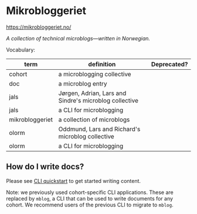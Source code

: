# Mikrobloggeriet

https://mikrobloggeriet.no/

_A collection of technical microblogs—written in Norwegian._

Vocabulary:

| term            | definition                                             | Deprecated? |
|-----------------|--------------------------------------------------------|-------------|
| cohort          | a microblogging collective                             |             |
| doc             | a microblog entry                                      |             |
| jals            | Jørgen, Adrian, Lars and Sindre's microblog collective |             |
| jals            | a CLI for microblogging                                |             |
| mikrobloggeriet | a collection of microblogs                             |             |
| olorm           | Oddmund, Lars and Richard's microblog collective       |             |
| olorm           | a CLI for microblogging                                |             |

## How do I write docs?

Please see [CLI quickstart] to get started writing content.

[CLI quickstart]: cli-quickstart-mblog.md

Note: we previously used cohort-specific CLI applications.
These are replaced by `mblog`, a CLI that can be used to write documents for any cohort.
We recommend users of the previous CLI to migrate to `mblog`.

